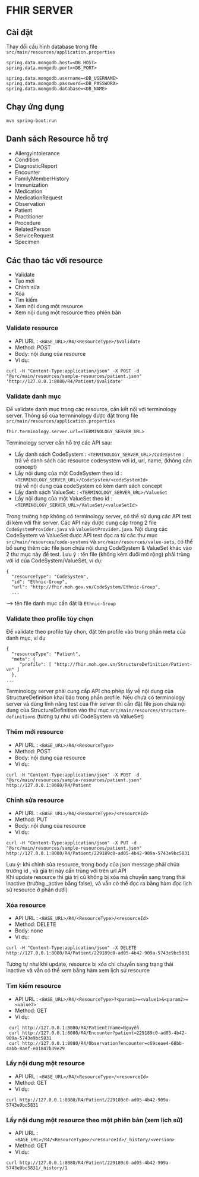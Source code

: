 # FHIR SERVER 

## Cài đặt 
Thay đổi cấu hình database trong file `src/main/resources/application.properties`  

```
spring.data.mongodb.host=<DB_HOST>
spring.data.mongodb.port=<DB_PORT>

spring.data.mongodb.username=<DB_USERNAME>
spring.data.mongodb.password=<DB_PASSWORD>
spring.data.mongodb.database=<DB_NAME>

```

## Chạy ứng dụng  
```
mvn spring-boot:run
```
## Danh sách Resource hỗ trợ  
 - AllergyIntolerance
 - Condition
 - DiagnosticReport
 - Encounter
 - FamilyMemberHistory
 - Immunization
 - Medication
 - MedicationRequest
 - Observation
 - Patient
 - Practitioner
 - Procedure
 - RelatedPerson
 - ServiceRequest
 - Specimen
 
## Các thao tác với resource  
 - Validate
 - Tạo mới
 - Chỉnh sửa
 - Xóa
 - Tìm kiếm
 - Xem nội dung một resource
 - Xem nội dung một resource theo phiên bản
 
### Validate resource  
- API URL : `<BASE_URL>/R4/<ResourceType>/$validate`
- Method: POST
- Body: nội dung của resource
- Ví dụ:
```
curl -H "Content-Type:application/json" -X POST -d "@src/main/resources/sample-resources/patient.json" 'http://127.0.0.1:8080/R4/Patient/$validate'
```
  
### Validate danh mục
Để validate danh mục trong các resource, cần kết nối với terminology server. Thông số của termninology được đặt trong file `src/main/resources/application.properties`  
```
fhir.terminology.server.url=<TERMINOLOGY_SERVER_URL>
```

Terminology server cần hỗ trợ các API sau:  
 - Lấy danh sách CodeSystem : `<TERMINOLOGY_SERVER_URL>/CodeSystem` :  
   trả về danh sách các resource codesystem với id, url, name, (không cần concept)
 - Lấy nội dung của một CodeSystem theo id : `<TERMINOLOGY_SERVER_URL>/CodeSystem/<codeSystemId>`  
   trả vể nội dung của codeSystem có kèm danh sách concept
 - Lấy danh sách ValueSet: : `<TERMINOLOGY_SERVER_URL>/ValueSet` 
 - Lấy nội dung của một ValueSet theo id : `<TERMINOLOGY_SERVER_URL>/ValueSet/<valueSetId>`

Trong trường hợp không có terminology server, có thể sử dụng các API test đi kèm với fhir server. Các API này được cung cấp trong 2 file `CodeSystemProvider.java` và `ValueSetProvider.java`. Nội dung các CodeSystem và ValueSet được API test đọc ra từ các thư mục `src/main/resources/code-systems` và `src/main/resources/value-sets`, có thể bổ sung thêm các file json chứa nội dung CodeSystem & ValueSet khác vào 2 thư mục này để test. Lưu ý : tên file (không kèm đuôi mở rộng) phải trùng với id của CodeSystem/ValueSet, ví dụ:
```
{
  "resourceType": "CodeSystem",
  "id": "Ethnic-Group",
  "url": "http://fhir.moh.gov.vn/CodeSystem/Ethnic-Group",
  ...
  ``` 
--> tên file danh mục cần đặt là `Ethnic-Group`

### Validate theo profile tùy chọn
Để validate theo profile tùy chọn, đặt tên profile vào trong phần meta của danh mục, ví dụ
```
{  
  "resourceType": "Patient",
  "meta": {
     "profile": [ "http://fhir.moh.gov.vn/StructureDefinition/Patient-vn" ]
  },
...
```
Terminology server phải cung cấp API cho phép lấy về nội dung của StructureDefinition khai báo trong phần profile. Nếu chưa có terminology server và dùng tính năng test của fhir server thì cần đặt file json chứa nội dung của StructureDefinition vào thư mục `src/main/resources/structure-definitions` (tương tự như với CodeSystem và ValueSet)

### Thêm mới resource
- API URL : `<BASE_URL>/R4/<ResourceType>`
- Method: POST
- Body: nội dung của resource
- Ví dụ:
```
curl -H "Content-Type:application/json" -X POST -d "@src/main/resources/sample-resources/patient.json" http://127.0.0.1:8080/R4/Patient
```
 
### Chỉnh sửa resource
- API URL : `<BASE_URL>/R4/<ResourceType>/<resourceId>`
- Method: PUT
- Body: nội dung của resource
- Ví dụ:
```
curl -H "Content-Type:application/json" -X PUT -d "@src/main/resources/sample-resources/patient.json" http://127.0.0.1:8080/R4/Patient/229189c0-ad05-4b42-909a-5743e9bc5831
```
 Lưu ý: khi chỉnh sửa resource, trong body của json message phải chứa trường id , và giá trị này cần trùng với <resourceId> trên url API  
 Khi update resource thì giá trị cũ không bị xóa mà chuyển sang trạng thái inactive (trường _active bằng false), và vẫn có thể đọc ra bằng hàm đọc lịch sử resource ở phần dưới)
 
 ### Xóa resource
- API URL : `<BASE_URL>/R4/<ResourceType>/<resourceId>`
- Method: DELETE
- Body: none
- Ví dụ:
```
curl -H "Content-Type:application/json" -X DELETE http://127.0.0.1:8080/R4/Patient/229189c0-ad05-4b42-909a-5743e9bc5831
 ```
 Tương tự như khi update, resource bị xóa chỉ chuyển sang trạng thái inactive và vẫn có thể xem bằng hàm xem lịch sử resource
 
 ### Tìm kiếm resource
- API URL : `<BASE_URL>/R4/<ResourceType>?<param1>=<value1>&<param2>=<value2>`
- Method: GET
- Ví dụ:
```
 curl http://127.0.0.1:8080/R4/Patient?name=Nguyễn
 curl http://127.0.0.1:8080/R4/Encounter?patient=229189c0-ad05-4b42-909a-5743e9bc5831
 curl http://127.0.0.1:8080/R4/Observation?encounter=c69ceae4-68bb-4abb-8aef-e01847b39e29
```
 
 ### Lấy nội dung một resource
- API URL : `<BASE_URL>/R4/<ResourceType>/<resourceId>`
- Method: GET
- Ví dụ:
```
curl http://127.0.0.1:8080/R4/Patient/229189c0-ad05-4b42-909a-5743e9bc5831
```
 
 ### Lấy nội dung một resource theo một phiên bản (xem lịch sử)
- API URL : `<BASE_URL>/R4/<ResourceType>/<resourceId>/_history/<version>`
- Method: GET
- Ví dụ:
```
curl http://127.0.0.1:8080/R4/Patient/229189c0-ad05-4b42-909a-5743e9bc5831/_history/1
```
